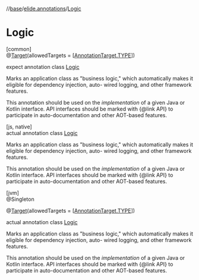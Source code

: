 //[base](../../../index.md)/[elide.annotations](../index.md)/[Logic](index.md)

# Logic

[common]\
@[Target](https://kotlinlang.org/api/latest/jvm/stdlib/kotlin.annotation/-target/index.html)(allowedTargets = [[AnnotationTarget.TYPE](https://kotlinlang.org/api/latest/jvm/stdlib/kotlin.annotation/-annotation-target/-t-y-p-e/index.html)])

expect annotation class [Logic](index.md)

Marks an application class as &quot;business logic,&quot; which automatically makes it eligible for dependency injection, auto- wired logging, and other framework features.

This annotation should be used on the <i>implementation</i> of a given Java or Kotlin interface. API interfaces should be marked with {@link API} to participate in auto-documentation and other AOT-based features.

[js, native]\
actual annotation class [Logic](index.md)

Marks an application class as &quot;business logic,&quot; which automatically makes it eligible for dependency injection, auto- wired logging, and other framework features.

This annotation should be used on the <i>implementation</i> of a given Java or Kotlin interface. API interfaces should be marked with {@link API} to participate in auto-documentation and other AOT-based features.

[jvm]\
@Singleton

@[Target](https://kotlinlang.org/api/latest/jvm/stdlib/kotlin.annotation/-target/index.html)(allowedTargets = [[AnnotationTarget.TYPE](https://kotlinlang.org/api/latest/jvm/stdlib/kotlin.annotation/-annotation-target/-t-y-p-e/index.html)])

actual annotation class [Logic](index.md)

Marks an application class as &quot;business logic,&quot; which automatically makes it eligible for dependency injection, auto- wired logging, and other framework features.

This annotation should be used on the <i>implementation</i> of a given Java or Kotlin interface. API interfaces should be marked with {@link API} to participate in auto-documentation and other AOT-based features.
